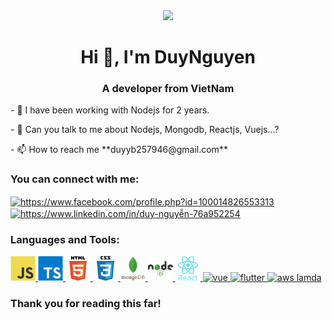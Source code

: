 <div id="header" align="center">
    <img src="https://media.giphy.com/media/M9gbBd9nbDrOTu1Mqx/giphy.gif" width="100" />
  </div>
  <h1 align="center">Hi 👋, I'm DuyNguyen</h1>
  <h3 align="center">A developer from VietNam</h3>
  <p> - 🌱 I have been working with Nodejs for 2 years.</p>
  <p> - 💬 Can you talk to me about Nodejs, Mongodb, Reactjs, Vuejs...?</p>
  <p> - 📫 How to reach me **duyyb257946@gmail.com**</p>

  <h3 align="left">You can connect with me:</h3>
  <p align="left">
    <a href="https://www.facebook.com/profile.php?id=100014826553313" target="blank"><img align="center"
        src="https://raw.githubusercontent.com/rahuldkjain/github-profile-readme-generator/master/src/images/icons/Social/facebook.svg"
        alt="https://www.facebook.com/profile.php?id=100014826553313" height="40" width="40" /></a>
    <a href="https://www.linkedin.com/in/duy-nguyễn-76a952254" target="blank"><img align="center"
        src="https://cdn1.iconfinder.com/data/icons/logotypes/32/circle-linkedin-512.png"
        alt="https://www.linkedin.com/in/duy-nguyễn-76a952254" height="40" width="40" /></a>
  </p>

  <h3 align="left">Languages and Tools:</h3>
  <p align="left">
    <a href="https://developer.mozilla.org/en-US/docs/Web/JavaScript" target="_blank" rel="noreferrer">
      <img src="https://raw.githubusercontent.com/devicons/devicon/master/icons/javascript/javascript-original.svg"
        alt="javascript" width="40" height="40" /> </a>
    <a href="https://www.typescriptlang.org/" target="_blank" rel="noreferrer">
      <img src="https://raw.githubusercontent.com/devicons/devicon/master/icons/typescript/typescript-original.svg"
        alt="typescript" width="40" height="40" /> </a>
    <a href="https://www.w3.org/html/" target="_blank" rel="noreferrer">
      <img src="https://raw.githubusercontent.com/devicons/devicon/master/icons/html5/html5-original-wordmark.svg"
        alt="html5" width="40" height="40" /> </a>
    <a href="https://www.w3schools.com/css/" target="_blank" rel="noreferrer">
      <img src="https://raw.githubusercontent.com/devicons/devicon/master/icons/css3/css3-original-wordmark.svg"
        alt="css3" width="40" height="40" />
    </a>
    <a href="https://www.mongodb.com/" target="_blank" rel="noreferrer">
      <img src="https://raw.githubusercontent.com/devicons/devicon/master/icons/mongodb/mongodb-original-wordmark.svg"
        alt="mongodb" width="40" height="40" /> </a>
    <a href="https://nodejs.org" target="_blank" rel="noreferrer">
      <img src="https://raw.githubusercontent.com/devicons/devicon/master/icons/nodejs/nodejs-original-wordmark.svg"
        alt="nodejs" width="40" height="40" /> </a>
    <a href="https://reactjs.org/" target="_blank" rel="noreferrer">
      <img src="https://raw.githubusercontent.com/devicons/devicon/master/icons/react/react-original-wordmark.svg"
        alt="react" width="40" height="40" /> </a>
    <a href="https://vuejs.org/" target="_blank" rel="noreferrer">
      <img src="https://vi.vuejs.org/images/logo.png" alt="vue" width="40" height="40" /> </a>
    <a href="https://flutter.dev/?gclid=Cj0KCQiAy9msBhD0ARIsANbk0A9C4w0Rv7swm1Xuilh6qAGfyBG1U33A8920dhc82ztGmhkSOGo8-nsaAjhQEALw_wcB&gclsrc=aw.ds"
      target="_blank" rel="noreferrer">
      <img src="https://logowik.com/content/uploads/images/flutter5786.jpg" alt="flutter" width="40" height="40" /> </a>
    <a href="https://aws.amazon.com/pm/lambda/?gclid=Cj0KCQiAy9msBhD0ARIsANbk0A-bnkEvCX0CNQtQLglJU9FJalU8obDAdivNYBSgbW-6jqbqEELCSjQaAlbDEALw_wcB&trk=cc9d3bb4-0a21-43d0-8236-0f2deaffe082&sc_channel=ps&ef_id=Cj0KCQiAy9msBhD0ARIsANbk0A-bnkEvCX0CNQtQLglJU9FJalU8obDAdivNYBSgbW-6jqbqEELCSjQaAlbDEALw_wcB:G:s&s_kwcid=AL!4422!3!651510255294!e!!g!!aws%20lambda!19828212645!149982299751"
      target="_blank" rel="noreferrer">
      <img
        src="https://upload.wikimedia.org/wikipedia/commons/thumb/5/5c/Amazon_Lambda_architecture_logo.svg/1200px-Amazon_Lambda_architecture_logo.svg.png"
        alt="aws lamda" width="40" height="40" /> </a>
  </p>
  <h3>Thank you for reading this far!</p>
